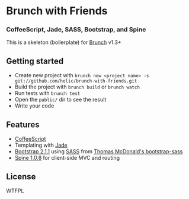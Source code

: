 # Brunch with Friends
### CoffeeScript, Jade, SASS, Bootstrap, and Spine
This is a skeleton (boilerplate) for [Brunch](http://brunch.io) v1.3+

## Getting started
* Create new project with `brunch new <project name> -s git://github.com/holic/brunch-with-friends.git`
* Build the project with `brunch build` or `brunch watch`
* Run tests with `brunch test`
* Open the `public/` dir to see the result
* Write your code

## Features
* [CoffeeScript](http://coffeescript.org)
* Templating with [Jade](http://jade-lang.com)
* [Bootstrap 2.1.1](http://twitter.github.com/bootstrap/) using [SASS](http://sass-lang.com) from [Thomas McDonald's bootstrap-sass](https://github.com/thomas-mcdonald/bootstrap-sass/)
* [Spine 1.0.8](http://spinejs.com) for client-side MVC and routing

## License
WTFPL
